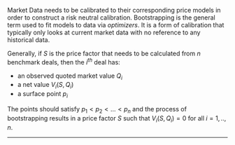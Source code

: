 Market Data needs to be calibrated to their corresponding price models in order to construct
a risk neutral calibration. Bootstrapping is the general term used to fit models to data via
*optimizers*. It is a form of calibration that typically only looks at current market data with no
reference to any historical data.

Generally, if $S$ is the price factor that needs to be calculated from $n$ benchmark deals, then the
$i^{th}$ deal has:

 - an observed quoted market value $Q_i$
 - a net value $V_i(S,Q_i)$
 - a surface point $p_i$

The points should satisfy $p_1<p_2<...<p_n$ and the process of bootstrapping results in a price
factor $S$ such that $V_i(S, Q_i)=0$ for all $i=1,..,n$.


---
